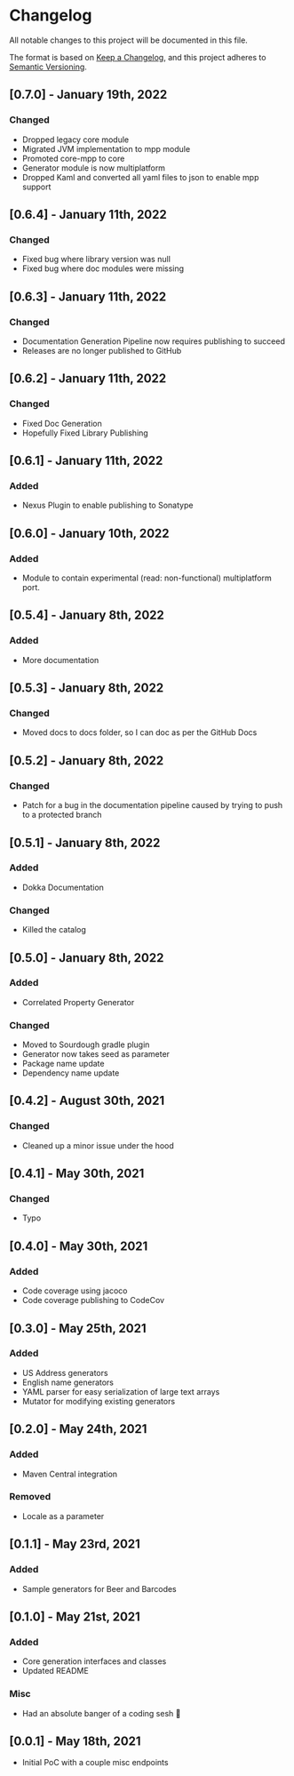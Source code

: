 # Changelog
All notable changes to this project will be documented in this file.

The format is based on [Keep a Changelog](https://keepachangelog.com/en/1.0.0/),
and this project adheres to [Semantic Versioning](https://semver.org/spec/v2.0.0.html).

## [0.7.0] - January 19th, 2022
### Changed
- Dropped legacy core module
- Migrated JVM implementation to mpp module
- Promoted core-mpp to core
- Generator module is now multiplatform
- Dropped Kaml and converted all yaml files to json to enable mpp support

## [0.6.4] - January 11th, 2022
### Changed
- Fixed bug where library version was null
- Fixed bug where doc modules were missing

## [0.6.3] - January 11th, 2022
### Changed
- Documentation Generation Pipeline now requires publishing to succeed
- Releases are no longer published to GitHub

## [0.6.2] - January 11th, 2022
### Changed
- Fixed Doc Generation
- Hopefully Fixed Library Publishing

## [0.6.1] - January 11th, 2022
### Added
- Nexus Plugin to enable publishing to Sonatype

## [0.6.0] - January 10th, 2022
### Added
- Module to contain experimental (read: non-functional) multiplatform port.

## [0.5.4] - January 8th, 2022
### Added
- More documentation

## [0.5.3] - January 8th, 2022
### Changed
- Moved docs to docs folder, so I can doc as per the GitHub Docs

## [0.5.2] - January 8th, 2022
### Changed
- Patch for a bug in the documentation pipeline caused by trying to push to a protected branch

## [0.5.1] - January 8th, 2022
### Added
- Dokka Documentation
### Changed
- Killed the catalog

## [0.5.0] - January 8th, 2022 
### Added
- Correlated Property Generator

### Changed
- Moved to Sourdough gradle plugin
- Generator now takes seed as parameter
- Package name update
- Dependency name update

## [0.4.2] - August 30th, 2021

### Changed

- Cleaned up a minor issue under the hood

## [0.4.1] - May 30th, 2021

### Changed

- Typo

## [0.4.0] - May 30th, 2021

### Added

- Code coverage using jacoco
- Code coverage publishing to CodeCov

## [0.3.0] - May 25th, 2021

### Added

- US Address generators
- English name generators
- YAML parser for easy serialization of large text arrays
- Mutator for modifying existing generators

## [0.2.0] - May 24th, 2021

### Added

- Maven Central integration

### Removed

- Locale as a parameter

## [0.1.1] - May 23rd, 2021

### Added

- Sample generators for Beer and Barcodes

## [0.1.0] - May 21st, 2021

### Added

- Core generation interfaces and classes
- Updated README

### Misc

- Had an absolute banger of a coding sesh 🧀

## [0.0.1] - May 18th, 2021

- Initial PoC with a couple misc endpoints
